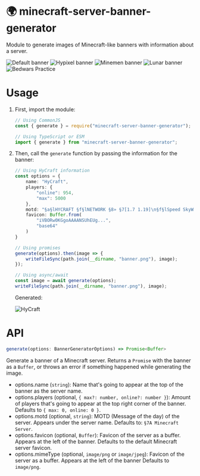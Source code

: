 # 🌍 minecraft-server-banner-generator

Module to generate images of Minecraft-like banners with information about a server.

![Default banner](https://i.imgur.com/Cbk0Ibi.png)
![Hypixel banner](https://i.imgur.com/p0kIk1m.png)
![Minemen banner](https://i.imgur.com/wrKmMmg.png)
![Lunar banner](https://i.imgur.com/lWEmKP1.png)
![Bedwars Practice](https://i.imgur.com/gwODaCc.png)

# Usage

1. First, import the module:

    ```js
    // Using CommonJS
    const { generate } = require("minecraft-server-banner-generator");

    // Using TypeScript or ESM
    import { generate } from "minecraft-server-banner-generator";
    ```

2. Then, call the `generate` function by passing the information for the banner:

    ```ts
    // Using HyCraft information
    const options = {
        name: "HyCraft",
        players: {
            "online": 954,
            "max": 5000
        },
        motd: "§a§lHYCRAFT §f§lNETWORK §8» §7[1.7 1.19]\n§f§lSpeed SkyWars §8▸ §6¡Nuevo modo de SkyWars!§r",
        favicon: Buffer.from(
            "iVBORw0KGgoAAAANSUhEUg...",
            "base64"
        )
    }

    // Using promises
    generate(options).then(image => {
        writeFileSync(path.join(__dirname, "banner.png"), image);
    });

    // Using async/await
    const image = await generate(options);
    writeFileSync(path.join(__dirname, "banner.png"), image);
    ```
    Generated:
    
    ![HyCraft](https://i.imgur.com/GJCSlmo.png)
# API

```ts
generate(options: BannerGeneratorOptions) => Promise<Buffer>
```
Generate a banner of a Minecraft server. Returns a `Promise` with the banner as a `Buffer`, or throws an error if something happened while generating the image.

- options.name (`string`): Name that's going to appear at the top of the banner as the server name.
- options.players (optional, `{ max?: number, online?: number }`): Amount of players that's going to appear at the top right corner of the banner. Defaults to `{ max: 0, online: 0 }`.
- options.motd (optional, `string`): MOTD (Message of the day) of the server. Appears under the server name. Defaults to: `§7A Minecraft Server`.
- options.favicon (optional, `Buffer`): Favicon of the server as a buffer. Appears at the left of the banner. Defaults to the default Minecraft server favicon.
- options.mimeType (optional, `image/png` or `image/jpeg`): Favicon of the server as a buffer. Appears at the left of the banner Defaults to `image/png`.
